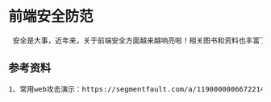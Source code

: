 # 前端安全防范
<pre>
 安全是大事，近年来，关于前端安全方面越来越响亮啦！相关图书和资料也丰富了不少。
</pre>
## 参考资料
<pre>
1、常用web攻击演示：https://segmentfault.com/a/1190000006672214#articleHeader11
</pre>